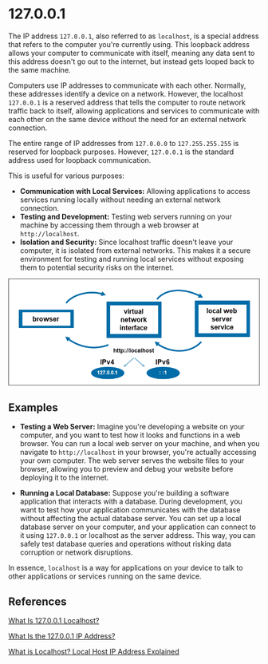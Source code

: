 # 127.0.0.1

The IP address `127.0.0.1`, also referred to as `localhost`, is a special address that refers to the computer you're currently using. This loopback address allows your computer to communicate with itself, meaning any data sent to this address doesn't go out to the internet, but instead gets looped back to the same machine.

Computers use IP addresses to communicate with each other. Normally, these addresses identify a device on a network. However, the localhost `127.0.0.1` is a reserved address that tells the computer to route network traffic back to itself, allowing applications and services to communicate with each other on the same device without the need for an external network connection.

The entire range of IP addresses from `127.0.0.0` to `127.255.255.255` is reserved for loopback purposes. However, `127.0.0.1` is the standard address used for loopback communication.

This is useful for various purposes:

- **Communication with Local Services:** Allowing applications to access services running locally without needing an external network connection.
- **Testing and Development:** Testing web servers running on your machine by accessing them through a web browser at `http://localhost`.
- **Isolation and Security:** Since localhost traffic doesn't leave your computer, it is isolated from external networks. This makes it a secure environment for testing and running local services without exposing them to potential security risks on the internet.

<img src="../networking/images/127.0.0.1.png" alt="localhost">

## Examples

- **Testing a Web Server:** Imagine you're developing a website on your computer, and you want to test how it looks and functions in a web browser. You can run a local web server on your machine, and when you navigate to `http://localhost` in your browser, you're actually accessing your own computer. The web server serves the website files to your browser, allowing you to preview and debug your website before deploying it to the internet.

- **Running a Local Database:** Suppose you're building a software application that interacts with a database. During development, you want to test how your application communicates with the database without affecting the actual database server. You can set up a local database server on your computer, and your application can connect to it using `127.0.0.1` or localhost as the server address. This way, you can safely test database queries and operations without risking data corruption or network disruptions.

In essence, `localhost` is a way for applications on your device to talk to other applications or services running on the same device.

## References

[What Is 127.0.0.1 Localhost?](https://phoenixnap.com/kb/127-0-0-1-localhost)

[What Is the 127.0.0.1 IP Address?](https://www.lifewire.com/network-computer-special-ip-address-818385#toc-127001-vs-other-special-ip-addresses)

[What is Localhost? Local Host IP Address Explained](https://www.freecodecamp.org/news/what-is-localhost/)